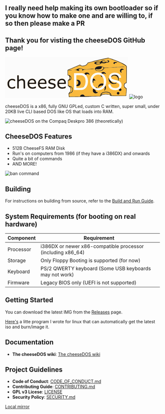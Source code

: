 ## I really need help making its own bootloader so if you know how to make one and are willing to, if so then please make a PR

## Thank you for visting the cheeseDOS GitHub page!

<svg id="svg" version="1.1" xmlns="http://www.w3.org/2000/svg" xmlns:xlink="http://www.w3.org/1999/xlink" width="400" height="133.33333333333334" viewBox="0, 0, 400,133.33333333333334"><g id="svgg"><path id="path0" d="M334.500 1.954 C 334.271 1.996,333.108 2.278,331.917 2.580 C 330.725 2.882,329.269 3.181,328.681 3.243 C 328.093 3.305,326.743 3.579,325.681 3.851 C 324.619 4.124,322.887 4.492,321.833 4.669 C 320.779 4.847,319.360 5.147,318.681 5.338 C 318.001 5.528,316.538 5.837,315.431 6.025 C 314.323 6.213,312.854 6.542,312.167 6.756 C 311.479 6.971,310.076 7.303,309.048 7.495 C 308.020 7.687,306.858 7.957,306.465 8.096 C 306.072 8.235,304.848 8.528,303.746 8.747 C 302.644 8.967,301.086 9.336,300.285 9.568 C 299.484 9.801,298.168 10.105,297.360 10.245 C 296.552 10.385,295.265 10.688,294.500 10.917 C 293.735 11.146,292.428 11.448,291.596 11.588 C 290.100 11.840,287.969 12.428,284.083 13.662 C 282.983 14.011,281.716 14.348,281.267 14.412 C 280.818 14.476,279.734 14.748,278.859 15.018 C 277.983 15.287,276.738 15.589,276.092 15.687 C 275.000 15.854,271.360 16.856,269.691 17.450 C 268.599 17.838,267.925 18.527,267.432 19.759 C 266.041 23.233,261.451 26.555,257.292 27.097 C 256.315 27.224,255.193 27.402,254.800 27.493 C 253.243 27.852,250.519 27.708,248.972 27.185 C 247.088 26.549,246.938 26.461,245.622 25.225 C 244.256 23.943,243.919 23.898,242.035 24.743 C 239.679 25.799,235.596 27.539,234.537 27.937 C 233.962 28.154,233.191 28.484,232.823 28.672 C 232.456 28.859,231.614 29.228,230.953 29.490 C 230.291 29.753,228.850 30.357,227.750 30.832 C 225.280 31.900,223.090 32.827,221.667 33.408 C 221.071 33.652,220.021 34.105,219.333 34.416 C 218.646 34.727,217.708 35.128,217.250 35.308 C 215.751 35.897,214.099 36.611,213.250 37.036 C 212.792 37.266,212.004 37.588,211.500 37.751 C 210.996 37.915,210.096 38.292,209.500 38.590 C 208.904 38.888,208.229 39.184,208.000 39.249 C 207.515 39.385,204.850 40.540,204.000 40.982 C 202.800 41.606,202.817 41.466,202.873 50.333 C 202.934 59.960,202.757 59.314,205.558 60.114 C 207.735 60.736,208.572 62.030,209.342 65.970 C 209.912 68.883,207.740 73.019,205.262 73.739 C 203.675 74.201,203.440 75.716,204.005 81.833 C 204.094 82.796,204.166 84.903,204.167 86.515 C 204.167 93.663,204.407 94.996,205.696 95.002 C 207.460 95.009,211.537 99.021,212.276 101.476 C 212.546 102.373,212.584 107.176,212.331 108.519 C 211.928 110.662,210.478 113.066,208.287 115.223 L 206.282 117.196 206.386 119.973 C 206.442 121.500,206.603 123.500,206.743 124.417 C 206.883 125.333,207.003 126.571,207.008 127.167 C 207.038 130.204,206.607 130.091,217.224 129.859 C 222.005 129.755,231.617 129.594,238.583 129.502 C 245.550 129.409,254.775 129.259,259.083 129.168 C 263.392 129.077,269.092 128.961,271.750 128.910 C 274.408 128.859,278.571 128.712,281.000 128.583 C 283.429 128.455,290.929 128.263,297.667 128.157 C 310.967 127.949,310.937 127.951,311.622 127.048 C 312.579 125.787,313.690 124.707,314.457 124.291 C 315.957 123.478,318.603 122.513,319.842 122.327 C 320.525 122.225,321.454 122.034,321.907 121.903 C 324.542 121.143,331.592 121.234,336.368 122.091 C 339.572 122.666,340.774 123.258,343.083 125.399 C 343.874 126.132,344.258 126.363,344.917 126.499 C 346.356 126.796,393.823 126.646,394.280 126.342 C 394.879 125.945,395.000 125.419,395.004 123.200 C 395.007 122.036,395.084 120.333,395.177 119.417 C 395.269 118.500,395.452 116.587,395.584 115.167 C 395.716 113.746,395.903 112.133,395.999 111.583 C 396.096 111.033,396.175 108.678,396.176 106.350 C 396.178 101.024,396.170 100.999,394.000 99.843 C 390.483 97.969,388.676 95.187,388.877 91.955 C 389.094 88.459,391.068 85.383,393.291 85.079 C 394.966 84.849,395.711 84.593,396.054 84.130 C 396.612 83.379,396.730 78.041,396.740 53.000 L 396.750 30.083 396.253 29.186 C 394.706 26.393,387.641 21.831,378.667 17.830 C 377.613 17.360,376.113 16.689,375.333 16.339 C 374.554 15.990,373.579 15.576,373.167 15.420 C 372.754 15.264,372.342 15.076,372.250 15.001 C 372.074 14.859,370.648 14.265,365.250 12.088 C 362.646 11.037,360.456 10.150,359.250 9.656 C 358.608 9.393,357.371 8.919,356.500 8.602 C 355.629 8.285,354.204 7.749,353.333 7.413 C 349.553 5.951,347.139 5.096,345.583 4.669 C 340.633 3.308,339.439 2.935,337.917 2.275 C 336.941 1.852,335.703 1.736,334.500 1.954 M338.404 3.170 C 339.288 3.610,340.313 3.953,341.391 4.170 C 342.293 4.351,343.101 4.543,343.186 4.595 C 343.271 4.648,344.183 4.904,345.212 5.164 C 346.898 5.590,350.206 6.730,352.417 7.646 C 354.048 8.323,355.441 8.866,357.167 9.498 C 358.129 9.851,359.704 10.455,360.667 10.840 C 361.629 11.226,362.995 11.754,363.703 12.014 C 364.410 12.275,365.309 12.651,365.699 12.850 C 366.090 13.050,366.899 13.383,367.497 13.592 C 368.094 13.801,369.446 14.362,370.500 14.839 C 371.554 15.316,372.904 15.911,373.500 16.162 C 374.096 16.413,374.958 16.807,375.417 17.037 C 375.875 17.266,376.550 17.551,376.917 17.668 C 377.283 17.786,378.080 18.133,378.686 18.441 C 379.293 18.748,379.839 19.000,379.900 19.000 C 380.198 19.000,386.510 22.274,388.412 23.415 C 392.540 25.892,395.577 28.499,395.991 29.923 C 396.211 30.678,396.116 75.060,395.883 80.557 C 395.728 84.226,395.732 84.218,393.960 84.418 C 391.467 84.701,389.793 86.282,388.842 89.250 C 387.285 94.109,388.902 97.716,393.824 100.362 C 395.605 101.320,395.575 101.232,395.634 105.662 C 395.676 108.871,395.630 109.796,395.342 111.570 C 395.154 112.727,395.000 114.179,394.999 114.795 C 394.999 115.412,394.888 116.592,394.752 117.417 C 394.598 118.354,394.505 120.083,394.503 122.023 C 394.500 124.736,394.463 125.174,394.208 125.477 L 393.917 125.823 369.397 125.929 C 350.037 126.013,344.793 125.991,344.480 125.828 C 344.262 125.714,343.666 125.227,343.156 124.745 C 341.542 123.220,339.294 121.960,337.833 121.761 C 337.421 121.705,336.333 121.513,335.417 121.334 C 331.304 120.533,325.437 120.531,321.917 121.330 C 321.183 121.496,320.171 121.684,319.667 121.748 C 317.193 122.060,312.999 124.272,311.915 125.836 C 310.877 127.334,310.903 127.325,307.285 127.303 C 305.524 127.292,302.283 127.369,300.083 127.474 C 297.883 127.579,293.758 127.667,290.917 127.669 C 288.075 127.672,284.662 127.745,283.333 127.832 C 275.764 128.329,263.000 128.683,249.500 128.771 C 238.791 128.842,216.939 129.158,212.583 129.306 C 207.394 129.482,207.719 129.677,207.508 126.276 C 207.430 125.037,207.314 123.938,207.250 123.833 C 207.185 123.728,207.066 122.292,206.985 120.641 C 206.816 117.186,206.840 117.090,208.091 116.167 C 212.083 113.221,214.059 107.506,213.017 101.923 C 212.574 99.551,208.317 94.881,206.304 94.559 C 204.859 94.328,204.931 94.651,204.807 87.807 C 204.747 84.475,204.619 81.000,204.522 80.083 C 204.061 75.734,204.274 74.514,205.547 74.193 C 208.597 73.425,210.701 68.457,209.595 64.638 C 208.525 60.948,208.010 60.268,205.767 59.584 C 204.989 59.347,204.180 59.012,203.968 58.841 L 203.583 58.530 203.537 50.344 L 203.491 42.159 203.894 41.785 C 204.271 41.436,204.691 41.239,207.500 40.096 C 208.096 39.854,209.146 39.398,209.833 39.083 C 210.521 38.769,211.533 38.330,212.083 38.107 C 212.633 37.885,213.908 37.351,214.917 36.921 C 215.925 36.491,217.313 35.916,218.000 35.643 C 218.688 35.370,219.400 35.050,219.583 34.932 C 219.767 34.814,220.367 34.552,220.917 34.349 C 221.467 34.146,222.404 33.762,223.000 33.496 C 225.349 32.446,229.638 30.612,230.629 30.234 C 231.205 30.015,231.981 29.680,232.354 29.490 C 232.727 29.299,233.681 28.892,234.474 28.584 C 235.268 28.277,236.779 27.639,237.833 27.166 C 238.887 26.694,240.040 26.201,240.395 26.071 C 240.749 25.941,241.632 25.567,242.356 25.240 C 243.945 24.522,244.086 24.550,245.417 25.832 C 246.576 26.949,246.740 27.043,248.625 27.681 C 250.535 28.326,252.423 28.458,254.500 28.089 C 255.371 27.935,256.857 27.705,257.803 27.578 C 261.609 27.067,266.559 23.496,267.829 20.345 C 268.156 19.532,268.559 18.840,268.843 18.601 C 269.587 17.975,274.258 16.507,276.287 16.262 C 276.766 16.204,277.891 15.939,278.787 15.674 C 279.684 15.409,280.904 15.109,281.500 15.008 C 282.096 14.906,283.221 14.602,284.000 14.331 C 287.109 13.251,289.820 12.458,291.157 12.238 C 291.931 12.110,293.506 11.751,294.657 11.440 C 295.808 11.130,297.284 10.793,297.936 10.692 C 298.588 10.591,299.734 10.315,300.483 10.079 C 301.232 9.842,302.498 9.542,303.297 9.413 C 304.096 9.283,305.368 8.991,306.124 8.764 C 306.880 8.537,308.155 8.238,308.958 8.098 C 309.760 7.959,311.204 7.622,312.167 7.349 C 313.129 7.076,314.782 6.701,315.841 6.515 C 316.899 6.328,318.099 6.058,318.507 5.914 C 318.916 5.770,320.188 5.502,321.333 5.319 C 322.479 5.135,324.102 4.801,324.940 4.576 C 325.778 4.350,327.433 4.020,328.617 3.841 C 329.802 3.662,330.991 3.429,331.261 3.324 C 333.772 2.342,336.617 2.280,338.404 3.170 M333.710 4.081 C 332.955 4.309,331.455 4.651,330.377 4.840 C 329.299 5.028,327.779 5.365,327.000 5.588 C 326.221 5.810,324.871 6.111,324.000 6.255 C 323.129 6.399,321.775 6.702,320.990 6.928 C 320.205 7.154,318.568 7.486,317.351 7.664 C 316.134 7.843,314.451 8.175,313.611 8.402 C 312.771 8.630,311.371 8.930,310.500 9.069 C 309.629 9.209,308.354 9.515,307.667 9.750 C 306.979 9.985,305.794 10.286,305.034 10.420 C 304.274 10.553,302.924 10.887,302.034 11.161 C 301.144 11.436,299.892 11.734,299.250 11.824 C 298.608 11.914,297.346 12.214,296.446 12.491 C 295.545 12.768,294.120 13.106,293.279 13.242 C 292.438 13.378,291.188 13.682,290.500 13.917 C 289.813 14.151,288.537 14.453,287.667 14.588 C 286.796 14.722,285.512 15.015,284.813 15.240 C 284.115 15.465,282.864 15.767,282.033 15.911 C 281.203 16.055,280.044 16.353,279.458 16.574 C 278.873 16.794,277.911 17.059,277.322 17.162 C 276.732 17.265,275.462 17.604,274.500 17.916 C 273.537 18.228,272.321 18.559,271.796 18.652 C 270.068 18.957,269.350 19.696,267.574 22.993 C 266.654 24.701,265.538 25.628,262.667 27.071 C 258.930 28.949,258.847 28.975,255.691 29.254 C 250.299 29.729,248.289 29.333,244.917 27.128 C 243.830 26.417,243.018 26.416,241.333 27.121 C 240.646 27.409,239.258 27.992,238.250 28.418 C 237.242 28.843,235.817 29.441,235.083 29.746 C 234.350 30.051,232.925 30.651,231.917 31.080 C 227.633 32.900,226.838 33.232,225.333 33.826 C 224.463 34.171,223.412 34.610,223.000 34.804 C 222.588 34.997,221.800 35.338,221.250 35.561 C 220.700 35.784,219.762 36.164,219.167 36.406 C 218.571 36.648,217.596 37.065,217.000 37.333 C 216.404 37.601,215.429 38.018,214.833 38.259 C 214.237 38.501,213.112 38.956,212.333 39.273 C 205.742 41.946,205.850 42.439,213.008 42.359 C 219.596 42.285,219.991 42.713,213.750 43.163 C 209.133 43.495,207.167 43.369,207.167 42.740 C 207.167 42.052,205.635 42.074,204.979 42.772 L 204.583 43.193 204.536 50.064 L 204.490 56.935 204.876 57.509 C 205.324 58.177,206.056 58.477,207.265 58.491 C 211.285 58.535,215.495 62.980,215.498 67.186 C 215.503 72.558,213.334 74.994,208.118 75.472 C 206.752 75.598,206.416 75.687,206.055 76.019 L 205.625 76.417 205.737 82.333 C 205.945 93.314,205.900 93.153,208.821 93.326 C 210.559 93.428,211.833 93.783,214.748 94.978 C 220.177 97.202,222.206 108.515,218.150 113.948 C 216.832 115.714,215.485 116.410,211.625 117.323 C 207.753 118.238,207.939 117.801,208.487 124.683 C 208.810 128.741,207.607 128.424,221.744 128.179 C 228.072 128.070,235.562 127.966,238.389 127.948 L 243.528 127.917 243.996 127.392 C 244.275 127.080,244.540 126.518,244.649 126.009 C 245.112 123.851,246.766 122.522,249.862 121.821 C 253.963 120.893,256.916 122.109,258.500 125.379 C 259.393 127.223,257.709 127.081,275.656 126.833 C 284.233 126.715,295.150 126.569,299.917 126.509 C 309.275 126.392,309.105 126.410,309.960 125.436 C 310.495 124.827,310.547 124.651,310.820 122.527 C 311.107 120.287,312.437 118.042,314.348 116.572 C 315.266 115.866,318.830 114.000,319.261 114.000 C 319.378 114.000,320.322 113.734,321.360 113.408 C 325.242 112.191,331.544 112.235,336.000 113.510 C 342.078 115.249,345.034 118.187,345.906 123.356 C 346.202 125.110,344.505 124.997,370.471 124.999 L 392.359 125.000 392.834 124.525 C 393.411 123.948,393.432 123.818,393.657 119.399 C 393.755 117.464,393.942 115.027,394.072 113.982 C 394.720 108.769,394.461 102.988,393.533 101.949 C 393.386 101.783,392.661 101.336,391.924 100.954 C 389.063 99.473,388.034 97.766,386.966 92.726 C 386.765 91.780,387.538 87.962,388.202 86.617 C 388.957 85.089,390.560 83.861,392.403 83.400 C 393.128 83.219,393.746 82.942,394.070 82.653 L 394.583 82.194 394.704 72.887 C 394.771 67.768,394.771 56.041,394.704 46.827 L 394.583 30.075 394.217 29.609 C 393.527 28.733,390.686 26.779,386.250 24.129 C 379.330 19.997,375.048 17.842,371.583 16.750 C 370.208 16.317,367.958 15.433,366.583 14.786 C 361.946 12.606,360.692 12.108,352.250 9.092 C 351.058 8.666,349.521 8.131,348.833 7.904 C 348.146 7.676,346.833 7.197,345.917 6.839 C 337.989 3.743,336.176 3.333,333.710 4.081 M335.382 10.337 C 338.692 10.816,340.056 13.263,338.336 15.637 C 337.273 17.105,336.370 17.401,332.417 17.583 L 330.083 17.690 328.333 18.494 C 326.008 19.563,325.196 19.821,323.505 20.029 C 321.483 20.278,316.620 20.118,315.687 19.771 C 314.334 19.268,313.832 19.381,312.640 20.458 C 310.601 22.302,309.273 22.737,303.883 23.332 C 298.364 23.941,295.964 23.647,292.897 21.989 C 290.170 20.515,289.830 19.627,291.268 17.742 C 292.061 16.702,293.350 16.145,297.500 15.047 C 299.244 14.586,305.773 14.645,307.568 15.138 C 309.803 15.752,309.910 15.723,311.388 14.099 C 313.749 11.505,316.725 10.863,323.076 11.578 C 325.757 11.880,326.167 12.002,326.167 12.500 C 326.167 13.178,325.085 13.345,323.500 12.912 C 319.806 11.902,315.149 13.672,316.416 15.605 C 317.707 17.576,322.907 17.594,325.836 15.638 C 326.938 14.902,327.106 14.883,328.420 15.334 C 331.827 16.507,336.000 15.446,336.000 13.407 C 336.000 12.411,335.107 11.936,331.588 11.063 C 330.035 10.677,330.187 10.624,334.083 10.192 C 334.175 10.182,334.760 10.247,335.382 10.337 M363.012 16.361 C 365.754 17.578,365.401 18.394,362.083 18.508 C 358.150 18.642,357.047 19.244,357.122 21.214 C 357.197 23.184,355.024 22.826,352.958 20.528 C 351.721 19.151,353.104 16.971,355.721 16.175 C 356.613 15.904,362.310 16.049,363.012 16.361 M299.569 16.804 C 296.135 17.991,295.417 20.040,298.039 21.168 C 299.511 21.801,306.025 21.905,307.956 21.327 C 309.632 20.825,310.337 19.137,309.301 18.101 C 307.967 16.767,301.984 15.969,299.569 16.804 M313.083 29.768 C 316.598 30.358,319.512 31.608,321.439 33.353 C 322.603 34.408,323.206 34.560,325.350 34.340 C 326.277 34.244,328.396 34.165,330.059 34.164 C 333.835 34.160,343.568 33.734,345.104 33.506 C 348.196 33.045,351.840 32.808,358.000 32.666 C 366.520 32.471,368.287 32.383,371.583 31.990 C 376.581 31.393,388.833 31.046,388.833 31.500 C 388.833 31.592,388.740 31.668,388.625 31.669 C 388.510 31.670,386.992 31.824,385.250 32.012 C 382.936 32.261,380.535 32.373,376.333 32.429 C 373.171 32.470,369.721 32.580,368.667 32.671 C 367.613 32.763,364.613 33.031,362.000 33.267 C 358.511 33.582,355.436 33.734,350.417 33.839 C 343.963 33.973,340.987 34.127,337.679 34.497 C 333.758 34.935,332.230 35.037,328.055 35.139 L 323.526 35.250 323.083 35.666 C 322.840 35.895,322.334 36.673,321.958 37.394 C 318.687 43.681,309.172 46.859,300.679 44.499 C 295.198 42.976,293.795 42.069,292.769 39.382 C 291.964 37.277,292.185 36.501,294.179 34.424 C 296.830 31.662,300.034 30.274,304.944 29.760 C 309.309 29.303,310.319 29.304,313.083 29.768 M315.330 31.921 C 315.214 32.060,315.017 32.815,314.891 33.597 C 314.263 37.524,311.664 39.207,305.542 39.650 C 302.693 39.857,298.388 39.544,296.291 38.978 C 293.088 38.114,294.355 40.679,298.087 42.616 C 302.342 44.823,310.082 44.773,314.088 42.512 C 321.063 38.575,322.640 34.593,318.085 32.422 C 316.426 31.631,315.683 31.496,315.330 31.921 M249.604 37.645 C 250.899 38.016,252.491 38.598,253.141 38.938 L 254.324 39.556 259.287 39.561 C 263.845 39.566,264.604 39.523,268.583 39.041 C 278.188 37.877,290.792 37.430,289.938 38.284 C 289.495 38.727,282.480 39.190,271.417 39.505 C 266.893 39.634,264.440 39.778,262.833 40.007 C 261.596 40.184,259.588 40.396,258.372 40.477 C 255.879 40.645,255.363 40.860,254.304 42.178 C 253.606 43.047,252.614 43.635,251.612 43.772 C 250.681 43.900,250.688 43.943,251.417 42.617 C 251.775 41.964,252.000 41.327,252.000 40.962 C 252.000 38.410,244.853 36.931,241.660 38.823 C 238.575 40.650,238.520 41.928,241.443 43.776 C 244.705 45.838,236.921 44.861,232.762 42.687 L 231.607 42.083 227.928 42.000 L 224.250 41.917 227.417 41.533 C 231.235 41.069,231.465 41.003,232.548 40.041 C 234.283 38.500,236.394 37.589,239.167 37.184 C 239.854 37.083,240.604 36.968,240.833 36.929 C 242.686 36.606,247.293 36.983,249.604 37.645 M383.534 37.979 C 384.623 38.406,386.023 39.585,386.335 40.338 C 386.659 41.119,386.428 41.229,384.945 41.004 C 380.190 40.284,376.915 44.493,378.958 48.698 C 379.784 50.396,379.643 50.793,378.337 50.449 C 375.001 49.571,372.876 44.429,374.579 41.356 C 376.379 38.105,380.191 36.668,383.534 37.979 M322.471 48.594 C 325.419 49.580,328.446 52.647,328.297 54.499 C 328.230 55.322,327.946 55.299,326.434 54.344 C 324.257 52.970,322.057 52.789,319.939 53.810 C 318.403 54.551,318.084 54.505,315.667 53.205 C 313.108 51.828,312.951 51.511,314.256 50.363 C 316.490 48.397,319.767 47.691,322.471 48.594 M268.759 50.423 C 271.849 50.962,274.377 53.374,274.632 56.028 C 274.770 57.467,274.268 57.675,273.112 56.657 C 270.225 54.116,267.249 54.205,264.581 56.913 C 263.278 58.235,262.988 58.276,261.879 57.291 C 261.440 56.901,260.594 56.214,259.999 55.765 C 257.932 54.205,257.965 53.604,260.211 51.905 C 262.446 50.214,265.011 49.769,268.759 50.423 M309.250 51.069 C 312.151 51.749,318.577 55.071,320.683 56.979 C 329.386 64.868,331.950 82.017,326.054 92.911 C 321.722 100.915,318.736 103.604,311.508 106.007 C 303.538 108.658,296.148 107.510,288.134 102.376 C 279.469 96.825,275.394 84.575,277.920 71.671 C 280.043 60.831,286.831 53.483,296.947 51.075 C 299.978 50.354,306.188 50.351,309.250 51.069 M362.778 51.154 C 370.384 52.565,375.416 56.767,377.160 63.163 C 378.079 66.534,377.711 67.047,374.167 67.333 C 371.099 67.581,371.197 67.648,370.260 64.667 C 368.808 60.047,365.785 57.646,360.599 56.993 C 350.925 55.776,343.884 59.981,345.170 66.208 C 346.021 70.331,348.168 71.600,358.649 74.177 C 364.780 75.685,365.805 75.978,366.945 76.554 C 367.388 76.777,368.350 77.123,369.083 77.323 C 379.623 80.196,382.897 94.089,374.750 101.366 C 369.796 105.790,365.898 107.236,358.917 107.239 C 345.930 107.246,337.938 101.543,336.314 91.112 C 335.988 89.015,336.306 88.752,339.500 88.475 C 342.670 88.200,342.731 88.237,343.423 90.823 C 344.758 95.814,347.987 98.787,353.500 100.103 C 360.922 101.874,368.349 99.995,371.176 95.630 C 373.129 92.615,372.608 88.484,369.976 86.101 C 368.422 84.695,364.039 82.644,361.917 82.329 C 359.897 82.030,352.739 80.246,350.270 79.426 C 344.004 77.345,339.974 73.547,338.851 68.667 C 336.792 59.717,342.527 52.568,353.009 51.018 C 353.691 50.917,354.438 50.802,354.667 50.762 C 355.761 50.571,361.003 50.824,362.778 51.154 M250.819 52.395 C 255.586 53.217,257.691 54.289,261.990 58.088 C 273.126 67.925,271.763 94.439,259.708 102.488 C 254.011 106.291,252.650 106.540,237.062 106.623 L 225.540 106.685 225.062 106.274 L 224.583 105.862 224.583 79.333 L 224.583 52.804 225.065 52.391 L 225.546 51.977 237.398 52.050 C 247.341 52.112,249.503 52.167,250.819 52.395 M301.000 56.837 C 290.625 58.277,284.745 65.770,284.392 78.000 L 284.298 81.250 284.907 84.244 C 286.156 90.383,287.344 92.759,290.922 96.272 C 295.789 101.050,300.162 102.181,307.545 100.573 C 313.796 99.212,319.972 93.121,320.995 87.306 C 323.559 72.738,319.096 60.722,310.083 57.931 C 306.493 56.820,303.618 56.473,301.000 56.837 M362.500 57.841 C 366.181 58.794,368.147 60.921,369.586 65.511 C 370.244 67.607,370.080 74.841,369.353 75.833 C 368.555 76.922,367.646 76.179,367.986 74.716 C 368.633 71.927,368.016 68.834,366.166 65.601 C 364.421 62.551,360.920 60.311,357.409 59.996 C 353.259 59.625,352.071 59.996,347.951 62.949 C 345.660 64.591,345.027 64.106,346.401 61.761 C 348.562 58.074,356.207 56.213,362.500 57.841 M40.044 58.686 C 38.843 59.033,38.920 57.654,38.889 79.417 C 38.858 101.552,38.848 101.207,39.524 101.883 L 40.002 102.361 41.997 102.306 C 43.811 102.255,44.026 102.216,44.371 101.870 L 44.750 101.491 44.833 90.508 C 44.930 77.761,44.687 79.163,47.044 77.741 C 51.666 74.953,56.549 74.964,58.326 77.766 C 59.344 79.371,59.388 79.876,59.491 91.083 C 59.591 102.131,59.558 101.777,60.525 102.177 C 61.384 102.533,64.593 102.315,65.037 101.870 L 65.417 101.491 65.417 90.537 C 65.417 78.026,65.413 77.988,64.066 75.199 C 61.271 69.413,53.769 68.204,46.826 72.421 C 44.838 73.629,44.871 73.739,44.850 65.897 C 44.831 58.926,44.852 59.039,43.534 58.673 C 42.784 58.465,40.784 58.472,40.044 58.686 M232.547 58.746 C 232.226 58.886,231.979 59.133,231.929 59.365 C 231.854 59.713,231.624 72.335,231.648 74.750 C 231.665 76.438,231.637 90.132,231.612 92.167 C 231.576 95.087,231.810 99.133,232.034 99.492 C 232.430 100.126,232.851 100.167,239.050 100.164 C 253.049 100.158,255.788 99.135,259.252 92.623 C 262.605 86.321,262.983 73.634,260.009 67.226 C 258.036 62.973,254.408 59.883,250.456 59.089 C 247.402 58.476,233.769 58.215,232.547 58.746 M43.655 59.244 C 44.392 59.625,44.400 59.701,44.494 66.715 C 44.600 74.556,44.522 74.321,46.593 73.067 C 54.767 68.121,62.419 70.060,64.541 77.617 C 64.961 79.111,65.230 100.592,64.838 101.324 C 64.395 102.152,61.087 102.246,60.403 101.449 L 60.033 101.019 59.954 91.051 C 59.869 80.406,59.808 79.584,58.979 77.959 C 57.148 74.370,51.408 74.280,46.167 77.758 C 44.442 78.903,44.595 77.772,44.500 90.083 C 44.436 98.396,44.368 101.003,44.205 101.286 C 43.740 102.100,40.528 102.269,39.779 101.520 L 39.417 101.157 39.376 80.704 C 39.333 58.781,39.301 59.654,40.170 59.214 C 40.751 58.920,43.067 58.940,43.655 59.244 M313.413 60.079 C 315.050 61.254,316.916 64.110,316.594 64.949 C 316.213 65.941,312.678 63.338,311.655 61.310 C 310.554 59.129,311.332 58.585,313.413 60.079 M210.894 62.749 C 210.841 62.886,210.890 63.617,211.003 64.374 C 211.400 67.053,211.184 69.346,210.370 71.099 C 209.356 73.283,209.495 73.665,211.046 72.955 C 213.495 71.834,214.629 69.278,214.007 66.282 C 213.617 64.404,211.278 61.749,210.894 62.749 M338.409 69.292 C 339.426 72.252,340.415 73.737,342.883 76.015 C 343.705 76.774,344.574 77.807,345.248 78.830 C 347.079 81.608,348.418 82.644,351.803 83.903 C 354.722 84.989,355.697 84.980,359.250 83.833 C 362.090 82.917,362.609 82.848,363.184 83.314 C 364.905 84.708,357.974 87.322,353.101 87.116 C 346.779 86.850,341.963 84.119,339.153 79.207 C 337.654 76.587,336.632 71.846,336.990 69.167 C 337.289 66.916,337.602 66.944,338.409 69.292 M86.750 69.932 C 82.623 70.485,80.588 71.278,78.120 73.291 C 71.919 78.350,70.666 90.153,75.593 97.099 C 79.552 102.681,88.201 104.540,97.083 101.717 C 100.496 100.633,100.751 100.334,100.748 97.417 C 100.745 94.338,100.451 94.184,97.369 95.644 C 88.936 99.638,81.304 97.718,79.235 91.081 C 78.681 89.305,78.719 88.024,79.333 87.715 C 79.654 87.553,82.049 87.504,89.767 87.502 C 102.118 87.499,101.333 87.694,101.333 84.629 C 101.333 76.685,97.813 71.547,91.500 70.275 C 90.172 70.007,87.583 69.821,86.750 69.932 M120.667 69.942 C 111.121 70.852,105.775 77.905,106.531 88.593 C 107.354 100.225,117.844 105.871,130.917 101.717 C 134.331 100.632,134.586 100.333,134.578 97.417 C 134.569 94.341,134.281 94.188,131.211 95.632 C 121.780 100.066,112.667 96.713,112.667 88.808 C 112.667 87.421,112.006 87.500,123.542 87.500 C 136.356 87.500,135.302 87.865,135.105 83.496 C 134.738 75.372,130.856 70.826,123.583 70.005 C 122.105 69.839,121.820 69.832,120.667 69.942 M183.833 69.937 C 177.780 70.572,173.595 73.362,171.311 78.284 C 169.010 83.243,169.094 90.645,171.504 95.318 C 175.091 102.274,184.218 104.860,194.083 101.716 C 197.536 100.615,197.667 100.458,197.667 97.425 C 197.667 94.320,197.390 94.139,194.714 95.490 C 186.364 99.705,178.357 97.804,176.240 91.104 C 175.024 87.254,174.312 87.500,186.690 87.500 C 199.512 87.500,198.459 87.861,198.285 83.530 C 197.922 74.515,192.129 69.066,183.833 69.937 M289.970 70.539 C 292.137 71.615,293.685 73.706,293.729 75.618 C 293.763 77.089,293.223 77.260,291.712 76.260 C 288.917 74.411,285.819 78.123,287.767 80.989 C 288.786 82.488,286.896 83.464,285.461 82.180 L 284.917 81.693 284.926 78.555 C 284.952 70.466,286.111 68.623,289.970 70.539 M20.500 70.175 C 10.542 71.405,5.026 81.109,7.931 92.290 C 10.295 101.389,19.760 105.435,29.833 101.653 C 32.744 100.560,32.999 100.223,33.000 97.469 C 33.000 94.782,32.540 94.091,31.218 94.792 C 26.524 97.285,25.374 97.667,22.561 97.667 C 17.129 97.667,14.087 94.540,13.489 88.343 C 12.402 77.089,20.227 72.017,29.988 77.650 C 32.545 79.126,33.000 78.821,33.000 75.633 C 32.999 73.305,32.791 72.789,31.583 72.126 C 28.846 70.624,23.904 69.754,20.500 70.175 M150.250 70.241 C 142.875 71.394,138.723 76.981,140.874 82.858 C 142.161 86.375,144.442 87.699,152.000 89.316 C 157.779 90.552,158.833 91.258,158.833 93.891 C 158.833 98.637,149.735 99.324,142.750 95.105 C 140.762 93.904,140.271 94.313,140.202 97.225 C 140.121 100.574,140.635 101.058,145.667 102.370 C 154.576 104.693,163.142 101.499,164.745 95.257 C 166.296 89.218,163.039 85.659,154.301 83.844 C 147.992 82.533,146.710 81.793,146.534 79.363 C 146.211 74.896,153.710 73.790,160.715 77.272 C 163.357 78.585,163.833 78.274,163.833 75.242 C 163.833 72.884,163.635 72.457,162.240 71.804 C 159.191 70.377,153.841 69.680,150.250 70.241 M91.918 70.834 C 96.358 71.969,99.247 74.968,100.342 79.580 C 100.719 81.166,100.995 84.729,100.819 85.725 C 100.594 86.996,101.372 86.907,89.674 87.000 L 79.193 87.083 78.763 87.487 C 78.008 88.197,78.306 90.482,79.462 92.833 C 82.205 98.417,90.065 99.817,97.555 96.055 C 99.871 94.893,100.326 95.153,100.331 97.641 C 100.335 99.980,99.952 100.379,96.750 101.382 C 81.640 106.112,70.758 97.311,73.433 82.521 C 75.020 73.746,83.166 68.595,91.918 70.834 M125.751 70.830 C 131.408 72.260,134.375 76.507,134.619 83.528 L 134.710 86.139 134.279 86.569 L 133.848 87.000 123.699 87.000 C 110.983 87.000,111.560 86.821,112.426 90.497 C 114.172 97.904,122.770 100.389,131.486 96.007 C 133.643 94.922,134.160 95.198,134.164 97.438 C 134.169 99.805,133.891 100.206,131.697 101.000 C 116.226 106.603,104.408 97.617,107.274 82.432 C 108.922 73.699,117.011 68.620,125.751 70.830 M188.918 70.834 C 194.407 72.237,197.326 76.230,197.829 83.022 C 198.154 87.401,199.261 87.000,186.836 87.000 C 174.858 87.000,175.333 86.927,175.333 88.757 C 175.333 96.896,184.969 100.658,194.306 96.162 C 197.010 94.860,197.334 95.028,197.333 97.733 C 197.333 100.166,196.670 100.682,192.045 101.850 C 180.280 104.821,171.266 99.498,170.147 88.917 C 168.847 76.629,177.812 67.993,188.918 70.834 M27.000 70.992 C 31.313 72.025,32.401 72.762,32.548 74.750 C 32.783 77.910,32.271 78.510,30.351 77.329 C 20.169 71.063,11.372 77.298,13.159 89.514 C 14.358 97.715,21.455 100.514,29.786 96.074 C 32.364 94.700,32.561 94.814,32.526 97.657 C 32.496 100.123,32.267 100.366,28.917 101.488 C 16.112 105.773,6.342 97.727,7.820 84.116 C 8.893 74.244,17.107 68.623,27.000 70.992 M156.667 70.746 C 160.061 71.270,162.757 72.252,163.147 73.107 C 163.250 73.332,163.333 74.294,163.333 75.246 C 163.333 77.848,163.141 77.944,160.480 76.676 C 153.535 73.368,145.971 74.626,146.009 79.083 C 146.034 81.969,147.757 83.012,154.833 84.422 C 161.846 85.819,164.538 88.202,164.525 93.000 C 164.503 100.933,154.688 104.930,143.917 101.392 C 140.877 100.394,140.667 100.145,140.667 97.561 C 140.667 94.852,141.010 94.554,142.847 95.667 C 149.860 99.915,159.307 98.923,159.330 93.936 C 159.343 91.028,158.018 90.117,151.917 88.841 C 143.275 87.033,140.604 84.767,140.871 79.474 C 141.194 73.080,147.873 69.390,156.667 70.746 M239.037 73.998 C 246.006 76.150,248.187 86.389,242.758 91.467 C 239.841 94.196,233.551 95.291,232.326 93.283 C 231.571 92.045,231.973 91.061,233.598 90.169 C 239.588 86.882,239.875 79.503,234.146 76.082 C 232.801 75.279,232.500 75.019,232.500 74.661 C 232.500 73.592,236.430 73.193,239.037 73.998 M86.083 74.605 C 82.286 75.194,78.883 78.336,78.550 81.559 C 78.378 83.229,78.048 83.167,87.031 83.167 C 96.516 83.167,96.265 83.250,95.607 80.339 C 94.673 76.204,90.801 73.873,86.083 74.605 M119.917 74.605 C 116.129 75.193,112.715 78.353,112.382 81.580 C 112.212 83.225,111.898 83.167,120.848 83.167 C 130.196 83.167,129.970 83.232,129.509 80.650 C 128.745 76.377,124.744 73.856,119.917 74.605 M183.083 74.616 C 179.390 75.106,175.883 78.339,175.550 81.559 C 175.378 83.229,175.050 83.167,184.015 83.167 C 193.096 83.167,193.062 83.175,192.776 81.087 C 192.146 76.489,188.303 73.924,183.083 74.616 M91.047 75.489 C 93.445 76.416,95.041 78.559,95.288 81.184 C 95.434 82.743,95.857 82.667,87.058 82.667 C 78.110 82.667,78.381 82.750,79.346 80.301 C 81.025 76.042,86.574 73.760,91.047 75.489 M124.880 75.489 C 127.726 76.589,130.248 80.919,128.854 82.312 C 128.375 82.792,113.570 82.879,113.095 82.405 C 112.007 81.316,114.376 77.412,116.962 76.034 C 119.051 74.920,122.751 74.666,124.880 75.489 M188.047 75.489 C 190.893 76.589,193.415 80.919,192.021 82.312 C 191.619 82.715,177.050 82.883,176.322 82.494 C 174.847 81.705,177.591 77.299,180.460 75.850 C 182.315 74.914,186.093 74.734,188.047 75.489 M318.307 85.682 C 320.802 86.232,320.964 87.127,319.230 90.781 C 318.338 92.660,317.954 92.861,316.145 92.398 C 314.899 92.079,313.796 92.213,311.000 93.023 C 308.008 93.889,306.584 94.978,304.978 97.625 C 303.625 99.856,303.073 99.800,303.097 97.432 C 303.176 89.699,310.578 83.980,318.307 85.682 M327.563 93.897 C 328.185 95.208,328.358 96.430,328.303 99.132 L 328.250 101.750 327.540 103.417 C 326.439 106.002,324.512 108.262,323.125 108.593 C 322.500 108.743,322.523 108.462,323.271 106.777 C 324.373 104.296,324.646 101.938,324.083 99.777 C 323.673 98.200,323.729 97.961,325.028 95.767 C 326.706 92.935,327.002 92.716,327.563 93.897 M212.208 95.936 C 211.832 96.102,211.989 96.775,212.736 98.190 C 214.455 101.446,214.725 107.639,213.268 110.432 C 211.155 114.483,210.943 115.667,212.331 115.667 C 215.378 115.667,218.639 111.370,219.098 106.750 C 219.564 102.057,214.908 94.748,212.208 95.936 M255.417 96.660 C 255.417 96.957,254.401 97.667,253.975 97.667 C 253.545 97.667,253.590 97.298,254.085 96.763 C 254.542 96.271,255.417 96.203,255.417 96.660 M298.073 98.277 C 299.892 98.734,301.263 99.733,300.814 100.274 C 300.155 101.068,294.917 99.494,294.917 98.502 C 294.917 97.798,295.889 97.728,298.073 98.277 M377.292 102.233 C 378.952 103.732,379.444 105.776,378.557 107.486 C 377.550 109.427,377.054 109.738,374.860 109.801 C 372.480 109.868,371.834 109.568,371.042 108.027 C 370.020 106.037,370.242 105.382,372.464 103.828 C 373.263 103.269,374.241 102.554,374.638 102.239 C 375.631 101.451,376.425 101.449,377.292 102.233 M288.841 103.434 C 289.524 103.857,290.875 104.600,291.842 105.086 C 293.943 106.142,293.977 106.179,294.260 107.664 C 294.970 111.389,297.482 113.997,300.363 113.999 C 302.035 114.000,302.358 114.414,301.474 115.421 C 300.053 117.040,294.990 118.185,292.658 117.416 C 287.614 115.751,285.666 113.010,285.671 107.583 C 285.675 103.018,286.474 101.972,288.841 103.434 M369.935 113.530 C 373.389 115.325,373.209 119.408,369.596 121.236 C 368.024 122.032,365.336 121.166,364.396 119.563 C 362.266 115.929,366.235 111.607,369.935 113.530 M325.167 114.288 C 320.137 114.875,316.002 116.871,314.182 119.592 C 312.574 121.996,313.111 122.647,315.828 121.585 C 316.672 121.256,317.562 120.952,317.806 120.911 C 318.050 120.869,319.450 120.594,320.917 120.298 C 326.487 119.177,336.355 119.744,340.705 121.435 C 345.270 123.209,344.414 120.341,339.362 116.936 L 337.218 115.491 335.400 115.176 C 334.401 115.003,332.695 114.705,331.608 114.514 C 329.748 114.187,326.892 114.087,325.167 114.288 " stroke="none" fill="#f9b93d" fill-rule="evenodd"></path><path id="path1" d="M333.167 2.832 C 332.387 2.997,331.530 3.219,331.261 3.324 C 330.991 3.429,329.802 3.662,328.617 3.841 C 327.433 4.020,325.778 4.350,324.940 4.576 C 324.102 4.801,322.479 5.135,321.333 5.319 C 320.188 5.502,318.916 5.770,318.507 5.914 C 318.099 6.058,316.899 6.328,315.841 6.515 C 314.782 6.701,313.129 7.076,312.167 7.349 C 311.204 7.622,309.760 7.959,308.958 8.098 C 308.155 8.238,306.880 8.537,306.124 8.764 C 305.368 8.991,304.096 9.283,303.297 9.413 C 302.498 9.542,301.232 9.842,300.483 10.079 C 299.734 10.315,298.588 10.591,297.936 10.692 C 297.284 10.793,295.808 11.130,294.657 11.440 C 293.506 11.751,291.931 12.110,291.157 12.238 C 289.820 12.458,287.109 13.251,284.000 14.331 C 283.221 14.602,282.096 14.906,281.500 15.008 C 280.904 15.109,279.684 15.409,278.787 15.674 C 277.891 15.939,276.766 16.204,276.287 16.262 C 274.258 16.507,269.587 17.975,268.843 18.601 C 268.559 18.840,268.156 19.532,267.829 20.345 C 266.559 23.496,261.609 27.067,257.803 27.578 C 256.857 27.705,255.371 27.935,254.500 28.089 C 252.423 28.458,250.535 28.326,248.625 27.681 C 246.740 27.043,246.576 26.949,245.417 25.832 C 244.086 24.550,243.945 24.522,242.356 25.240 C 241.632 25.567,240.749 25.941,240.395 26.071 C 240.040 26.201,238.887 26.694,237.833 27.166 C 236.779 27.639,235.268 28.277,234.474 28.584 C 233.681 28.892,232.727 29.299,232.354 29.490 C 231.981 29.680,231.205 30.015,230.629 30.234 C 229.638 30.612,225.349 32.446,223.000 33.496 C 222.404 33.762,221.467 34.146,220.917 34.349 C 220.367 34.552,219.767 34.814,219.583 34.932 C 219.400 35.050,218.688 35.370,218.000 35.643 C 217.313 35.916,215.925 36.491,214.917 36.921 C 213.908 37.351,212.633 37.885,212.083 38.107 C 211.533 38.330,210.521 38.769,209.833 39.083 C 209.146 39.398,208.096 39.854,207.500 40.096 C 204.691 41.239,204.271 41.436,203.894 41.785 L 203.491 42.159 203.537 50.344 L 203.583 58.530 203.968 58.841 C 204.180 59.012,204.989 59.347,205.767 59.584 C 208.010 60.268,208.525 60.948,209.595 64.638 C 210.701 68.457,208.597 73.425,205.547 74.193 C 204.274 74.514,204.061 75.734,204.522 80.083 C 204.619 81.000,204.747 84.475,204.807 87.807 C 204.931 94.651,204.859 94.328,206.304 94.559 C 208.317 94.881,212.574 99.551,213.017 101.923 C 214.059 107.506,212.083 113.221,208.091 116.167 C 206.840 117.090,206.816 117.186,206.985 120.641 C 207.066 122.292,207.185 123.728,207.250 123.833 C 207.314 123.938,207.430 125.037,207.508 126.276 C 207.719 129.677,207.394 129.482,212.583 129.306 C 216.939 129.158,238.791 128.842,249.500 128.771 C 263.000 128.683,275.764 128.329,283.333 127.832 C 284.662 127.745,288.075 127.672,290.917 127.669 C 293.758 127.667,297.883 127.579,300.083 127.474 C 302.283 127.369,305.524 127.292,307.285 127.303 C 310.903 127.325,310.877 127.334,311.915 125.836 C 312.999 124.272,317.193 122.060,319.667 121.748 C 320.171 121.684,321.183 121.496,321.917 121.330 C 325.437 120.531,331.304 120.533,335.417 121.334 C 336.333 121.513,337.421 121.705,337.833 121.761 C 339.294 121.960,341.542 123.220,343.156 124.745 C 343.666 125.227,344.262 125.714,344.480 125.828 C 344.793 125.991,350.037 126.013,369.397 125.929 L 393.917 125.823 394.208 125.477 C 394.463 125.174,394.500 124.736,394.503 122.023 C 394.505 120.083,394.598 118.354,394.752 117.417 C 394.888 116.592,394.999 115.412,394.999 114.795 C 395.000 114.179,395.154 112.727,395.342 111.570 C 395.630 109.796,395.676 108.871,395.634 105.662 C 395.575 101.232,395.605 101.320,393.824 100.362 C 388.902 97.716,387.285 94.109,388.842 89.250 C 389.793 86.282,391.467 84.701,393.960 84.418 C 395.732 84.218,395.728 84.226,395.883 80.557 C 396.116 75.060,396.211 30.678,395.991 29.923 C 395.577 28.499,392.540 25.892,388.412 23.415 C 386.510 22.274,380.198 19.000,379.900 19.000 C 379.839 19.000,379.293 18.748,378.686 18.441 C 378.080 18.133,377.283 17.786,376.917 17.668 C 376.550 17.551,375.875 17.266,375.417 17.037 C 374.958 16.807,374.096 16.413,373.500 16.162 C 372.904 15.911,371.554 15.316,370.500 14.839 C 369.446 14.362,368.094 13.801,367.497 13.592 C 366.899 13.383,366.090 13.050,365.699 12.850 C 365.309 12.651,364.410 12.275,363.703 12.014 C 362.995 11.754,361.629 11.226,360.667 10.840 C 359.704 10.455,358.129 9.851,357.167 9.498 C 355.441 8.866,354.048 8.323,352.417 7.646 C 350.206 6.730,346.898 5.590,345.212 5.164 C 344.183 4.904,343.271 4.648,343.186 4.595 C 343.101 4.543,342.293 4.351,341.391 4.170 C 340.313 3.953,339.288 3.610,338.404 3.170 C 336.824 2.384,335.643 2.307,333.167 2.832 M338.833 4.322 C 340.631 4.817,341.827 5.242,345.917 6.839 C 346.833 7.197,348.146 7.676,348.833 7.904 C 349.521 8.131,351.058 8.666,352.250 9.092 C 360.692 12.108,361.946 12.606,366.583 14.786 C 367.958 15.433,370.208 16.317,371.583 16.750 C 375.048 17.842,379.330 19.997,386.250 24.129 C 390.686 26.779,393.527 28.733,394.217 29.609 L 394.583 30.075 394.704 46.827 C 394.771 56.041,394.771 67.768,394.704 72.887 L 394.583 82.194 394.070 82.653 C 393.746 82.942,393.128 83.219,392.403 83.400 C 390.560 83.861,388.957 85.089,388.202 86.617 C 387.538 87.962,386.765 91.780,386.966 92.726 C 388.034 97.766,389.063 99.473,391.924 100.954 C 392.661 101.336,393.386 101.783,393.533 101.949 C 394.461 102.988,394.720 108.769,394.072 113.982 C 393.942 115.027,393.755 117.464,393.657 119.399 C 393.432 123.818,393.411 123.948,392.834 124.525 L 392.359 125.000 370.471 124.999 C 344.505 124.997,346.202 125.110,345.906 123.356 C 345.034 118.187,342.078 115.249,336.000 113.510 C 331.544 112.235,325.242 112.191,321.360 113.408 C 320.322 113.734,319.378 114.000,319.261 114.000 C 318.830 114.000,315.266 115.866,314.348 116.572 C 312.437 118.042,311.107 120.287,310.820 122.527 C 310.547 124.651,310.495 124.827,309.960 125.436 C 309.105 126.410,309.275 126.392,299.917 126.509 C 295.150 126.569,284.233 126.715,275.656 126.833 C 257.709 127.081,259.393 127.223,258.500 125.379 C 256.916 122.109,253.963 120.893,249.862 121.821 C 246.766 122.522,245.112 123.851,244.649 126.009 C 244.540 126.518,244.275 127.080,243.996 127.392 L 243.528 127.917 238.389 127.948 C 235.562 127.966,228.072 128.070,221.744 128.179 C 207.607 128.424,208.810 128.741,208.487 124.683 C 207.939 117.801,207.753 118.238,211.625 117.323 C 216.144 116.255,217.727 115.212,219.158 112.362 C 220.549 109.592,220.625 103.660,219.313 100.291 C 218.528 98.275,216.209 95.576,214.748 94.978 C 211.833 93.783,210.559 93.428,208.821 93.326 C 205.900 93.153,205.945 93.314,205.737 82.333 L 205.625 76.417 206.055 76.019 C 206.416 75.687,206.752 75.598,208.118 75.472 C 213.334 74.994,215.503 72.558,215.498 67.186 C 215.495 62.980,211.285 58.535,207.265 58.491 C 206.056 58.477,205.324 58.177,204.876 57.509 L 204.490 56.935 204.536 50.064 L 204.583 43.193 204.979 42.772 C 205.635 42.074,207.167 42.052,207.167 42.740 C 207.167 43.369,209.133 43.495,213.750 43.163 C 219.991 42.713,219.596 42.285,213.008 42.359 C 205.850 42.439,205.742 41.946,212.333 39.273 C 213.112 38.956,214.237 38.501,214.833 38.259 C 215.429 38.018,216.404 37.601,217.000 37.333 C 217.596 37.065,218.571 36.648,219.167 36.406 C 219.762 36.164,220.700 35.784,221.250 35.561 C 221.800 35.338,222.588 34.997,223.000 34.804 C 223.412 34.610,224.463 34.171,225.333 33.826 C 226.838 33.232,227.633 32.900,231.917 31.080 C 232.925 30.651,234.350 30.051,235.083 29.746 C 235.817 29.441,237.242 28.843,238.250 28.418 C 239.258 27.992,240.646 27.409,241.333 27.121 C 243.018 26.416,243.830 26.417,244.917 27.128 C 248.289 29.333,250.299 29.729,255.691 29.254 C 258.847 28.975,258.930 28.949,262.667 27.071 C 265.538 25.628,266.654 24.701,267.574 22.993 C 269.350 19.696,270.068 18.957,271.796 18.652 C 272.321 18.559,273.537 18.228,274.500 17.916 C 275.462 17.604,276.732 17.265,277.322 17.162 C 277.911 17.059,278.873 16.794,279.458 16.574 C 280.044 16.353,281.203 16.055,282.033 15.911 C 282.864 15.767,284.115 15.465,284.813 15.240 C 285.512 15.015,286.796 14.722,287.667 14.588 C 288.537 14.453,289.813 14.151,290.500 13.917 C 291.188 13.682,292.438 13.378,293.279 13.242 C 294.120 13.106,295.545 12.768,296.446 12.491 C 297.346 12.214,298.608 11.914,299.250 11.824 C 299.892 11.734,301.144 11.436,302.034 11.161 C 302.924 10.887,304.274 10.553,305.034 10.420 C 305.794 10.286,306.979 9.985,307.667 9.750 C 308.354 9.515,309.629 9.209,310.500 9.069 C 311.371 8.930,312.771 8.630,313.611 8.402 C 314.451 8.175,316.134 7.843,317.351 7.664 C 318.568 7.486,320.205 7.154,320.990 6.928 C 321.775 6.702,323.129 6.399,324.000 6.255 C 324.871 6.111,326.221 5.810,327.000 5.588 C 327.779 5.365,329.299 5.028,330.377 4.840 C 331.455 4.651,332.955 4.309,333.710 4.081 C 335.407 3.566,336.229 3.605,338.833 4.322 M332.583 10.359 C 330.394 10.603,330.223 10.724,331.588 11.063 C 335.107 11.936,336.000 12.411,336.000 13.407 C 336.000 15.446,331.827 16.507,328.420 15.334 C 327.106 14.883,326.938 14.902,325.836 15.638 C 322.907 17.594,317.707 17.576,316.416 15.605 C 315.149 13.672,319.806 11.902,323.500 12.912 C 325.085 13.345,326.167 13.178,326.167 12.500 C 326.167 12.002,325.757 11.880,323.076 11.578 C 316.725 10.863,313.749 11.505,311.388 14.099 C 309.910 15.723,309.803 15.752,307.568 15.138 C 305.773 14.645,299.244 14.586,297.500 15.047 C 293.350 16.145,292.061 16.702,291.268 17.742 C 289.830 19.627,290.170 20.515,292.897 21.989 C 295.964 23.647,298.364 23.941,303.883 23.332 C 309.273 22.737,310.601 22.302,312.640 20.458 C 313.832 19.381,314.334 19.268,315.687 19.771 C 316.620 20.118,321.483 20.278,323.505 20.029 C 325.196 19.821,326.008 19.563,328.333 18.494 L 330.083 17.690 332.417 17.583 C 336.919 17.376,338.315 16.684,339.028 14.306 C 339.648 12.236,336.826 9.887,334.083 10.192 C 333.992 10.202,333.317 10.277,332.583 10.359 M355.721 16.175 C 354.192 16.640,352.333 18.386,352.333 19.358 C 352.333 20.357,354.942 22.503,356.151 22.497 C 357.064 22.494,357.166 22.359,357.122 21.214 C 357.047 19.244,358.150 18.642,362.083 18.508 C 365.401 18.394,365.754 17.578,363.012 16.361 C 362.310 16.049,356.613 15.904,355.721 16.175 M305.747 16.752 C 309.673 17.584,310.825 18.872,309.170 20.580 C 307.528 22.274,298.453 22.140,296.816 20.399 C 294.633 18.074,300.561 15.654,305.747 16.752 M308.333 29.440 C 300.803 29.947,297.290 31.184,294.179 34.424 C 292.185 36.501,291.964 37.277,292.769 39.382 C 293.795 42.069,295.198 42.976,300.679 44.499 C 309.172 46.859,318.687 43.681,321.958 37.394 C 322.334 36.673,322.840 35.895,323.083 35.666 L 323.526 35.250 328.055 35.139 C 332.230 35.037,333.758 34.935,337.679 34.497 C 340.987 34.127,343.963 33.973,350.417 33.839 C 355.436 33.734,358.511 33.582,362.000 33.267 C 364.613 33.031,367.613 32.763,368.667 32.671 C 369.721 32.580,373.171 32.470,376.333 32.429 C 380.535 32.373,382.936 32.261,385.250 32.012 C 386.992 31.824,388.510 31.670,388.625 31.669 C 388.740 31.668,388.833 31.592,388.833 31.500 C 388.833 31.046,376.581 31.393,371.583 31.990 C 368.287 32.383,366.520 32.471,358.000 32.666 C 351.840 32.808,348.196 33.045,345.104 33.506 C 343.568 33.734,333.835 34.160,330.059 34.164 C 328.396 34.165,326.277 34.244,325.350 34.340 C 323.206 34.560,322.603 34.408,321.439 33.353 C 318.654 30.832,312.952 29.129,308.333 29.440 M318.085 32.422 C 322.640 34.593,321.063 38.575,314.088 42.512 C 310.082 44.773,302.342 44.823,298.087 42.616 C 294.355 40.679,293.088 38.114,296.291 38.978 C 298.388 39.544,302.693 39.857,305.542 39.650 C 311.664 39.207,314.263 37.524,314.891 33.597 C 315.252 31.345,315.576 31.226,318.085 32.422 M240.833 36.929 C 240.604 36.968,239.854 37.083,239.167 37.184 C 236.394 37.589,234.283 38.500,232.548 40.041 C 231.465 41.003,231.235 41.069,227.417 41.533 L 224.250 41.917 227.928 42.000 L 231.607 42.083 232.762 42.687 C 236.921 44.861,244.705 45.838,241.443 43.776 C 238.520 41.928,238.575 40.650,241.660 38.823 C 244.853 36.931,252.000 38.410,252.000 40.962 C 252.000 41.327,251.775 41.964,251.417 42.617 C 250.688 43.943,250.681 43.900,251.612 43.772 C 252.614 43.635,253.606 43.047,254.304 42.178 C 255.363 40.860,255.879 40.645,258.372 40.477 C 259.588 40.396,261.596 40.184,262.833 40.007 C 264.440 39.778,266.893 39.634,271.417 39.505 C 282.480 39.190,289.495 38.727,289.938 38.284 C 290.792 37.430,278.188 37.877,268.583 39.041 C 264.604 39.523,263.845 39.566,259.287 39.561 L 254.324 39.556 253.141 38.938 C 250.226 37.415,243.937 36.389,240.833 36.929 M378.833 37.806 C 373.239 39.659,372.234 46.497,377.066 49.822 C 379.117 51.233,379.950 50.738,378.958 48.698 C 376.915 44.493,380.190 40.284,384.945 41.004 C 386.428 41.229,386.659 41.119,386.335 40.338 C 385.467 38.242,381.530 36.913,378.833 37.806 M317.634 48.568 C 312.954 50.219,312.427 51.461,315.667 53.205 C 318.084 54.505,318.403 54.551,319.939 53.810 C 322.057 52.789,324.257 52.970,326.434 54.344 C 328.445 55.614,328.974 54.992,327.714 52.841 C 325.540 49.133,321.221 47.302,317.634 48.568 M263.378 50.342 C 261.324 50.748,258.500 52.886,258.500 54.036 C 258.500 54.556,258.695 54.781,259.999 55.765 C 260.594 56.214,261.440 56.901,261.879 57.291 C 262.988 58.276,263.278 58.235,264.581 56.913 C 267.249 54.205,270.225 54.116,273.112 56.657 C 275.435 58.702,275.094 54.789,272.743 52.427 C 270.867 50.543,266.871 49.653,263.378 50.342 M354.167 57.500 C 349.881 58.084,346.628 60.229,345.835 62.996 C 345.456 64.315,346.064 64.301,347.951 62.949 C 352.071 59.996,353.259 59.625,357.409 59.996 C 364.163 60.601,369.529 68.068,367.986 74.716 C 367.646 76.179,368.555 76.922,369.353 75.833 C 370.080 74.841,370.244 67.607,369.586 65.511 C 368.504 62.061,366.827 59.674,364.750 58.628 C 362.687 57.588,357.544 57.040,354.167 57.500 M40.170 59.214 C 39.301 59.654,39.333 58.781,39.376 80.704 L 39.417 101.157 39.779 101.520 C 40.528 102.269,43.740 102.100,44.205 101.286 C 44.368 101.003,44.436 98.396,44.500 90.083 C 44.595 77.772,44.442 78.903,46.167 77.758 C 51.408 74.280,57.148 74.370,58.979 77.959 C 59.808 79.584,59.869 80.406,59.954 91.051 L 60.033 101.019 60.403 101.449 C 61.087 102.246,64.395 102.152,64.838 101.324 C 65.230 100.592,64.961 79.111,64.541 77.617 C 62.419 70.060,54.767 68.121,46.593 73.067 C 44.522 74.321,44.600 74.556,44.494 66.715 C 44.400 59.701,44.392 59.625,43.655 59.244 C 43.067 58.940,40.751 58.920,40.170 59.214 M311.375 59.274 C 309.976 59.861,313.773 64.663,315.987 65.106 C 316.772 65.263,316.776 64.865,316.005 63.220 C 314.939 60.946,312.448 58.823,311.375 59.274 M211.850 62.878 C 215.287 65.170,214.803 71.235,211.046 72.955 C 209.495 73.665,209.356 73.283,210.370 71.099 C 211.184 69.346,211.400 67.053,211.003 64.374 C 210.714 62.429,210.841 62.205,211.850 62.878 M337.251 67.792 C 336.643 69.303,336.891 72.911,337.809 75.899 C 339.931 82.806,345.362 86.790,353.101 87.116 C 357.974 87.322,364.905 84.708,363.184 83.314 C 362.609 82.848,362.090 82.917,359.250 83.833 C 355.697 84.980,354.722 84.989,351.803 83.903 C 348.418 82.644,347.079 81.608,345.248 78.830 C 344.574 77.807,343.705 76.774,342.883 76.015 C 340.415 73.737,339.426 72.252,338.409 69.292 C 337.814 67.560,337.506 67.161,337.251 67.792 M286.562 70.066 C 285.530 70.530,284.942 73.584,284.926 78.555 L 284.917 81.693 285.461 82.180 C 286.896 83.464,288.786 82.488,287.767 80.989 C 285.819 78.123,288.917 74.411,291.712 76.260 C 293.223 77.260,293.763 77.089,293.729 75.618 C 293.656 72.463,289.093 68.928,286.562 70.066 M85.708 70.499 C 78.241 71.554,73.677 76.942,73.074 85.417 C 72.140 98.518,82.843 105.736,96.750 101.382 C 99.952 100.379,100.335 99.980,100.331 97.641 C 100.326 95.153,99.871 94.893,97.555 96.055 C 90.065 99.817,82.205 98.417,79.462 92.833 C 78.306 90.482,78.008 88.197,78.763 87.487 L 79.193 87.083 89.674 87.000 C 99.128 86.925,100.182 86.890,100.430 86.641 C 101.375 85.696,100.775 79.808,99.443 76.950 C 97.209 72.156,91.837 69.634,85.708 70.499 M119.542 70.499 C 112.038 71.559,107.459 76.998,106.913 85.500 C 106.045 99.002,117.475 106.150,131.697 101.000 C 133.891 100.206,134.169 99.805,134.164 97.438 C 134.160 95.198,133.643 94.922,131.486 96.007 C 122.770 100.389,114.172 97.904,112.426 90.497 C 111.560 86.821,110.983 87.000,123.699 87.000 L 133.848 87.000 134.279 86.569 L 134.710 86.139 134.619 83.528 C 134.298 74.307,128.438 69.243,119.542 70.499 M182.583 70.510 C 175.315 71.491,170.582 77.135,170.082 85.417 C 169.319 98.032,178.870 105.177,192.045 101.850 C 196.670 100.682,197.333 100.166,197.333 97.733 C 197.334 95.028,197.010 94.860,194.306 96.162 C 184.969 100.658,175.333 96.896,175.333 88.757 C 175.333 86.927,174.858 87.000,186.836 87.000 C 199.261 87.000,198.154 87.401,197.829 83.022 C 197.161 74.004,191.445 69.313,182.583 70.510 M20.250 70.652 C 11.119 71.839,5.859 80.834,8.158 91.330 C 10.188 100.599,18.872 104.849,28.917 101.488 C 32.267 100.366,32.496 100.123,32.526 97.657 C 32.561 94.814,32.364 94.700,29.786 96.074 C 21.455 100.514,14.358 97.715,13.159 89.514 C 11.372 77.298,20.169 71.063,30.351 77.329 C 31.853 78.252,32.305 78.161,32.514 76.892 C 32.783 75.257,32.518 73.482,31.921 72.917 C 30.298 71.381,24.017 70.163,20.250 70.652 M149.854 70.753 C 143.354 71.930,139.632 76.746,141.083 82.104 C 142.070 85.750,144.567 87.303,151.917 88.841 C 158.018 90.117,159.343 91.028,159.330 93.936 C 159.307 98.923,149.860 99.915,142.847 95.667 C 141.010 94.554,140.667 94.852,140.667 97.561 C 140.667 100.145,140.877 100.394,143.917 101.392 C 154.688 104.930,164.503 100.933,164.525 93.000 C 164.538 88.202,161.846 85.819,154.833 84.422 C 147.757 83.012,146.034 81.969,146.009 79.083 C 145.971 74.626,153.535 73.368,160.480 76.676 C 163.141 77.944,163.333 77.848,163.333 75.246 C 163.333 74.294,163.250 73.332,163.147 73.107 C 162.355 71.367,154.319 69.944,149.854 70.753 M234.145 73.719 C 231.894 74.142,231.895 74.737,234.146 76.082 C 239.875 79.503,239.588 86.882,233.598 90.169 C 231.973 91.061,231.571 92.045,232.326 93.283 C 233.234 94.772,237.777 94.503,241.144 92.761 C 243.786 91.395,245.833 87.498,245.833 83.833 C 245.833 77.351,240.297 72.560,234.145 73.719 M90.840 74.987 C 93.394 75.779,94.979 77.559,95.607 80.339 C 96.265 83.250,96.516 83.167,87.031 83.167 C 78.048 83.167,78.378 83.229,78.550 81.559 C 79.056 76.659,85.359 73.289,90.840 74.987 M124.674 74.987 C 127.286 75.797,129.000 77.805,129.509 80.650 C 129.970 83.232,130.196 83.167,120.848 83.167 C 111.898 83.167,112.212 83.225,112.382 81.580 C 112.889 76.669,119.191 73.289,124.674 74.987 M186.500 74.653 C 189.985 75.228,192.298 77.600,192.776 81.087 C 193.062 83.175,193.096 83.167,184.015 83.167 C 175.050 83.167,175.378 83.229,175.550 81.559 C 176.007 77.137,181.304 73.796,186.500 74.653 M314.315 85.489 C 307.564 86.420,303.161 91.108,303.097 97.432 C 303.073 99.800,303.625 99.856,304.978 97.625 C 306.584 94.978,308.008 93.889,311.000 93.023 C 313.796 92.213,314.899 92.079,316.145 92.398 C 317.496 92.744,317.699 92.737,318.225 92.324 C 319.145 91.600,320.663 87.618,320.342 86.772 C 319.983 85.829,316.786 85.148,314.315 85.489 M326.382 93.542 C 326.295 93.656,325.685 94.658,325.028 95.767 C 323.729 97.961,323.673 98.200,324.083 99.777 C 324.646 101.938,324.373 104.296,323.271 106.777 C 322.523 108.462,322.500 108.743,323.125 108.593 C 324.512 108.262,326.439 106.002,327.540 103.417 L 328.250 101.750 328.303 99.132 C 328.386 95.038,327.409 92.195,326.382 93.542 M214.104 96.271 C 216.728 97.516,219.448 103.225,219.098 106.750 C 218.639 111.370,215.378 115.667,212.331 115.667 C 210.943 115.667,211.155 114.483,213.268 110.432 C 214.725 107.639,214.455 101.446,212.736 98.190 C 211.535 95.915,211.995 95.270,214.104 96.271 M254.085 96.763 C 253.270 97.643,253.792 97.998,254.850 97.285 C 255.538 96.822,255.584 96.436,254.960 96.364 C 254.635 96.327,254.384 96.441,254.085 96.763 M295.333 97.979 C 295.037 98.064,294.917 98.214,294.917 98.502 C 294.917 99.494,300.155 101.068,300.814 100.274 C 301.567 99.366,297.067 97.482,295.333 97.979 M374.638 102.239 C 374.241 102.554,373.263 103.269,372.464 103.828 C 370.242 105.382,370.020 106.037,371.042 108.027 C 371.834 109.568,372.480 109.868,374.860 109.801 C 377.054 109.738,377.550 109.427,378.557 107.486 C 380.135 104.442,377.056 100.319,374.638 102.239 M286.526 103.055 C 285.776 103.854,285.414 107.782,285.839 110.500 C 286.339 113.697,288.726 116.118,292.658 117.416 C 294.990 118.185,300.053 117.040,301.474 115.421 C 302.358 114.414,302.035 114.000,300.363 113.999 C 297.482 113.997,294.970 111.389,294.260 107.664 C 293.977 106.179,293.943 106.142,291.842 105.086 C 290.875 104.600,289.524 103.857,288.841 103.434 C 287.435 102.565,287.046 102.502,286.526 103.055 M366.417 113.466 C 362.229 115.493,363.276 120.987,367.970 121.617 C 369.236 121.787,371.386 120.363,372.084 118.892 C 373.651 115.590,369.747 111.853,366.417 113.466 M331.608 114.514 C 332.695 114.705,334.401 115.003,335.400 115.176 L 337.218 115.491 339.362 116.936 C 344.414 120.341,345.270 123.209,340.705 121.435 C 336.355 119.744,326.487 119.177,320.917 120.298 C 319.450 120.594,318.050 120.869,317.806 120.911 C 317.562 120.952,316.672 121.256,315.828 121.585 C 313.111 122.647,312.574 121.996,314.182 119.592 C 316.901 115.527,324.604 113.283,331.608 114.514 " stroke="none" fill="#1d1918" fill-rule="evenodd"></path><path id="path2" d="M0.000 66.667 L 0.000 133.333 200.000 133.333 L 400.000 133.333 400.000 66.667 L 400.000 0.000 200.000 0.000 L 0.000 0.000 0.000 66.667 M337.917 2.275 C 339.439 2.935,340.633 3.308,345.583 4.669 C 347.139 5.096,349.553 5.951,353.333 7.413 C 354.204 7.749,355.629 8.285,356.500 8.602 C 357.371 8.919,358.608 9.393,359.250 9.656 C 360.456 10.150,362.646 11.037,365.250 12.088 C 370.648 14.265,372.074 14.859,372.250 15.001 C 372.342 15.076,372.754 15.264,373.167 15.420 C 373.579 15.576,374.554 15.990,375.333 16.339 C 376.113 16.689,377.613 17.360,378.667 17.830 C 387.641 21.831,394.706 26.393,396.253 29.186 L 396.750 30.083 396.740 53.000 C 396.730 78.041,396.612 83.379,396.054 84.130 C 395.711 84.593,394.966 84.849,393.291 85.079 C 391.068 85.383,389.094 88.459,388.877 91.955 C 388.676 95.187,390.483 97.969,394.000 99.843 C 396.170 100.999,396.178 101.024,396.176 106.350 C 396.175 108.678,396.096 111.033,395.999 111.583 C 395.903 112.133,395.716 113.746,395.584 115.167 C 395.452 116.587,395.269 118.500,395.177 119.417 C 395.084 120.333,395.007 122.036,395.004 123.200 C 395.000 125.419,394.879 125.945,394.280 126.342 C 393.823 126.646,346.356 126.796,344.917 126.499 C 344.258 126.363,343.874 126.132,343.083 125.399 C 340.774 123.258,339.572 122.666,336.368 122.091 C 331.592 121.234,324.542 121.143,321.907 121.903 C 321.454 122.034,320.525 122.225,319.842 122.327 C 318.603 122.513,315.957 123.478,314.457 124.291 C 313.690 124.707,312.579 125.787,311.622 127.048 C 310.937 127.951,310.967 127.949,297.667 128.157 C 290.929 128.263,283.429 128.455,281.000 128.583 C 278.571 128.712,274.408 128.859,271.750 128.910 C 269.092 128.961,263.392 129.077,259.083 129.168 C 254.775 129.259,245.550 129.409,238.583 129.502 C 231.617 129.594,222.005 129.755,217.224 129.859 C 206.607 130.091,207.038 130.204,207.008 127.167 C 207.003 126.571,206.883 125.333,206.743 124.417 C 206.603 123.500,206.442 121.500,206.386 119.973 L 206.282 117.196 208.287 115.223 C 210.478 113.066,211.928 110.662,212.331 108.519 C 212.584 107.176,212.546 102.373,212.276 101.476 C 211.537 99.021,207.460 95.009,205.696 95.002 C 204.407 94.996,204.167 93.663,204.167 86.515 C 204.166 84.903,204.094 82.796,204.005 81.833 C 203.440 75.716,203.675 74.201,205.262 73.739 C 207.740 73.019,209.912 68.883,209.342 65.970 C 208.572 62.030,207.735 60.736,205.558 60.114 C 202.757 59.314,202.934 59.960,202.873 50.333 C 202.817 41.466,202.800 41.606,204.000 40.982 C 204.850 40.540,207.515 39.385,208.000 39.249 C 208.229 39.184,208.904 38.888,209.500 38.590 C 210.096 38.292,210.996 37.915,211.500 37.751 C 212.004 37.588,212.792 37.266,213.250 37.036 C 214.099 36.611,215.751 35.897,217.250 35.308 C 217.708 35.128,218.646 34.727,219.333 34.416 C 220.021 34.105,221.071 33.652,221.667 33.408 C 223.090 32.827,225.280 31.900,227.750 30.832 C 228.850 30.357,230.291 29.753,230.953 29.490 C 231.614 29.228,232.456 28.859,232.823 28.672 C 233.191 28.484,233.962 28.154,234.537 27.937 C 235.596 27.539,239.679 25.799,242.035 24.743 C 243.919 23.898,244.256 23.943,245.622 25.225 C 247.858 27.324,251.564 28.240,254.800 27.493 C 255.193 27.402,256.315 27.224,257.292 27.097 C 261.451 26.555,266.041 23.233,267.432 19.759 C 267.925 18.527,268.599 17.838,269.691 17.450 C 271.360 16.856,275.000 15.854,276.092 15.687 C 276.738 15.589,277.983 15.287,278.859 15.018 C 279.734 14.748,280.818 14.476,281.267 14.412 C 281.716 14.348,282.983 14.011,284.083 13.662 C 287.969 12.428,290.100 11.840,291.596 11.588 C 292.428 11.448,293.735 11.146,294.500 10.917 C 295.265 10.688,296.552 10.385,297.360 10.245 C 298.168 10.105,299.484 9.801,300.285 9.568 C 301.086 9.336,302.644 8.967,303.746 8.747 C 304.848 8.528,306.072 8.235,306.465 8.096 C 306.858 7.957,308.020 7.687,309.048 7.495 C 310.076 7.303,311.479 6.971,312.167 6.756 C 312.854 6.542,314.323 6.213,315.431 6.025 C 316.538 5.837,318.001 5.528,318.681 5.338 C 319.360 5.147,320.779 4.847,321.833 4.669 C 322.887 4.492,324.619 4.124,325.681 3.851 C 326.743 3.579,328.093 3.305,328.681 3.243 C 329.269 3.181,330.725 2.882,331.917 2.580 C 335.523 1.665,336.407 1.620,337.917 2.275 M299.250 50.665 C 288.383 51.973,280.199 60.034,277.920 71.671 C 275.394 84.575,279.469 96.825,288.134 102.376 C 296.148 107.510,303.538 108.658,311.508 106.007 C 318.736 103.604,321.722 100.915,326.054 92.911 C 331.950 82.017,329.386 64.868,320.683 56.979 C 318.577 55.071,312.151 51.749,309.250 51.069 C 307.230 50.595,301.686 50.371,299.250 50.665 M354.667 50.762 C 354.438 50.802,353.691 50.917,353.009 51.018 C 342.527 52.568,336.792 59.717,338.851 68.667 C 339.974 73.547,344.004 77.345,350.270 79.426 C 352.739 80.246,359.897 82.030,361.917 82.329 C 364.039 82.644,368.422 84.695,369.976 86.101 C 372.608 88.484,373.129 92.615,371.176 95.630 C 368.349 99.995,360.922 101.874,353.500 100.103 C 347.987 98.787,344.758 95.814,343.423 90.823 C 342.731 88.237,342.670 88.200,339.500 88.475 C 336.306 88.752,335.988 89.015,336.314 91.112 C 337.938 101.543,345.930 107.246,358.917 107.239 C 365.898 107.236,369.796 105.790,374.750 101.366 C 382.897 94.089,379.623 80.196,369.083 77.323 C 368.350 77.123,367.388 76.777,366.945 76.554 C 365.805 75.978,364.780 75.685,358.649 74.177 C 348.168 71.600,346.021 70.331,345.170 66.208 C 343.884 59.981,350.925 55.776,360.599 56.993 C 365.785 57.646,368.808 60.047,370.260 64.667 C 371.197 67.648,371.099 67.581,374.167 67.333 C 377.711 67.047,378.079 66.534,377.160 63.163 C 375.039 55.384,368.207 50.957,358.000 50.749 C 356.396 50.716,354.896 50.722,354.667 50.762 M225.065 52.391 L 224.583 52.804 224.583 79.333 L 224.583 105.862 225.062 106.274 L 225.540 106.685 237.062 106.623 C 252.650 106.540,254.011 106.291,259.708 102.488 C 271.763 94.439,273.126 67.925,261.990 58.088 C 258.561 55.058,256.395 53.729,253.736 53.023 C 250.461 52.153,250.047 52.129,237.398 52.050 L 225.546 51.977 225.065 52.391 M307.000 57.085 C 312.100 58.223,314.361 59.513,316.777 62.667 C 321.294 68.561,322.774 77.202,320.995 87.306 C 319.972 93.121,313.796 99.212,307.545 100.573 C 300.162 102.181,295.789 101.050,290.922 96.272 C 287.344 92.759,286.156 90.383,284.907 84.244 L 284.298 81.250 284.392 78.000 C 284.655 68.883,287.879 62.553,294.038 59.060 C 297.728 56.967,302.924 56.175,307.000 57.085 M43.534 58.673 C 44.852 59.039,44.831 58.926,44.850 65.897 C 44.871 73.739,44.838 73.629,46.826 72.421 C 53.769 68.204,61.271 69.413,64.066 75.199 C 65.413 77.988,65.417 78.026,65.417 90.537 L 65.417 101.491 65.037 101.870 C 64.593 102.315,61.384 102.533,60.525 102.177 C 59.558 101.777,59.591 102.131,59.491 91.083 C 59.388 79.876,59.344 79.371,58.326 77.766 C 56.549 74.964,51.666 74.953,47.044 77.741 C 44.687 79.163,44.930 77.761,44.833 90.508 L 44.750 101.491 44.371 101.870 C 44.026 102.216,43.811 102.255,41.997 102.306 L 40.002 102.361 39.524 101.883 C 38.848 101.207,38.858 101.552,38.889 79.417 C 38.920 57.654,38.843 59.033,40.044 58.686 C 40.784 58.472,42.784 58.465,43.534 58.673 M247.206 58.667 C 253.597 59.197,257.492 61.801,260.009 67.226 C 262.983 73.634,262.605 86.321,259.252 92.623 C 255.788 99.135,253.049 100.158,239.050 100.164 C 232.851 100.167,232.430 100.126,232.034 99.492 C 231.810 99.133,231.576 95.087,231.612 92.167 C 231.637 90.132,231.665 76.438,231.648 74.750 C 231.624 72.335,231.854 59.713,231.929 59.365 C 232.099 58.573,232.600 58.513,239.167 58.509 C 242.512 58.507,246.130 58.578,247.206 58.667 M91.500 70.275 C 97.813 71.547,101.333 76.685,101.333 84.629 C 101.333 87.694,102.118 87.499,89.767 87.502 C 82.049 87.504,79.654 87.553,79.333 87.715 C 78.719 88.024,78.681 89.305,79.235 91.081 C 81.304 97.718,88.936 99.638,97.369 95.644 C 100.451 94.184,100.745 94.338,100.748 97.417 C 100.751 100.334,100.496 100.633,97.083 101.717 C 90.405 103.839,83.482 103.323,79.026 100.370 C 69.765 94.234,70.557 77.131,80.349 71.767 C 82.183 70.762,83.609 70.353,86.750 69.932 C 87.583 69.821,90.172 70.007,91.500 70.275 M123.583 70.005 C 130.856 70.826,134.738 75.372,135.105 83.496 C 135.302 87.865,136.356 87.500,123.542 87.500 C 111.351 87.500,112.077 87.289,112.920 90.590 C 114.704 97.577,122.503 99.726,131.211 95.632 C 134.281 94.188,134.569 94.341,134.578 97.417 C 134.586 100.333,134.331 100.632,130.917 101.717 C 124.285 103.825,117.293 103.314,112.906 100.402 C 109.085 97.866,106.901 93.820,106.531 88.593 C 105.775 77.905,111.121 70.852,120.667 69.942 C 121.820 69.832,122.105 69.839,123.583 70.005 M188.500 70.279 C 194.526 71.474,197.988 76.164,198.285 83.530 C 198.459 87.861,199.512 87.500,186.690 87.500 C 174.312 87.500,175.024 87.254,176.240 91.104 C 178.357 97.804,186.364 99.705,194.714 95.490 C 197.390 94.139,197.667 94.320,197.667 97.425 C 197.667 100.458,197.536 100.615,194.083 101.716 C 186.962 103.985,179.697 103.236,175.187 99.766 C 171.367 96.826,169.773 93.003,169.761 86.750 C 169.742 76.729,174.617 70.904,183.833 69.937 C 184.778 69.837,187.154 70.012,188.500 70.279 M26.341 70.399 C 27.993 70.717,30.551 71.560,31.583 72.126 C 32.791 72.789,32.999 73.305,33.000 75.633 C 33.000 78.821,32.545 79.126,29.988 77.650 C 20.227 72.017,12.402 77.089,13.489 88.343 C 14.087 94.540,17.129 97.667,22.561 97.667 C 25.374 97.667,26.524 97.285,31.218 94.792 C 32.540 94.091,33.000 94.782,33.000 97.469 C 32.999 100.223,32.744 100.560,29.833 101.653 C 19.760 105.435,10.295 101.389,7.931 92.290 C 4.380 78.624,13.395 67.905,26.341 70.399 M155.917 70.184 C 157.921 70.428,160.966 71.208,162.240 71.804 C 163.635 72.457,163.833 72.884,163.833 75.242 C 163.833 78.274,163.357 78.585,160.715 77.272 C 153.710 73.790,146.211 74.896,146.534 79.363 C 146.710 81.793,147.992 82.533,154.301 83.844 C 163.039 85.659,166.296 89.218,164.745 95.257 C 163.142 101.499,154.576 104.693,145.667 102.370 C 140.635 101.058,140.121 100.574,140.202 97.225 C 140.271 94.313,140.762 93.904,142.750 95.105 C 149.735 99.324,158.833 98.637,158.833 93.891 C 158.833 91.258,157.779 90.552,152.000 89.316 C 143.364 87.469,140.725 85.466,140.382 80.500 C 139.908 73.620,146.761 69.069,155.917 70.184 M85.127 75.250 C 82.509 75.911,80.324 77.820,79.346 80.301 C 78.381 82.750,78.110 82.667,87.058 82.667 C 95.857 82.667,95.434 82.743,95.288 81.184 C 94.860 76.633,90.270 73.952,85.127 75.250 M118.939 75.255 C 115.906 76.019,112.833 79.241,112.833 81.658 C 112.833 82.695,112.603 82.667,120.929 82.667 C 129.721 82.667,129.292 82.748,129.119 81.104 C 128.646 76.596,124.065 73.964,118.939 75.255 M182.127 75.250 C 178.988 76.042,176.000 79.212,176.000 81.750 C 176.000 82.670,175.974 82.667,184.156 82.667 C 192.879 82.667,192.458 82.747,192.286 81.104 C 191.814 76.605,187.228 73.962,182.127 75.250 " stroke="none" fill="#fbfbfb" fill-rule="evenodd"></path></g></svg>
![logo](https://github.com/user-attachments/assets/075db4d0-fcd9-417c-866d-7ea665b5ea11)

cheeseDOS is a x86, fully GNU GPLed, custom C written, super small, under 20KB live CLI based DOS like OS that loads into RAM.

![cheeseDOS on the Compaq Deskpro 386 (theoretically)](https://github.com/user-attachments/assets/0ea09c6f-7a9a-4148-b9c6-9d8251c6ec9b)

## CheeseDOS Features

- 512B CheeseFS RAM Disk
- Run's on computers from 1986 (if they have a i386DX) and onwards
- Quite a bit of commands
- AND MORE!

![`ban` command](https://github.com/user-attachments/assets/f2528b4d-8947-49cf-a728-92c366dc11e4)

## Building

For instructions on building from source, refer to the [Build and Run Guide](https://github.com/The-cheeseDOS-Project/cheeseDOS/wiki/Build-and-Run).

## System Requirements (for booting on real hardware)

| Component   | Requirement                                                        |
|-------------|--------------------------------------------------------------------|
| Processor   | i386DX or newer x86-compatible processor (including x86_64)        |
| Storage     | Only Floppy Booting is supported (for now)                         |
| Keyboard    | PS/2 QWERTY keyboard (Some USB keyboards may not work)             |
| Firmware    | Legacy BIOS only (UEFI is not supported)                           |

## Getting Started

You can download the latest IMG from the [Releases](https://github.com/The-cheeseDOS-Project/cheeseDOS/releases) page.

[Here's](https://github.com/The-cheeseDOS-Project/cDOS-writer/releases/latest) a litte program I wrote for linux that can automatically get the latest iso and burn/image it.

## Documentation

- **The cheeseDOS wiki**: [The cheeseDOS wiki](https://github.com/The-cheeseDOS-Project/cheeseDOS/wiki)

## Project Guidelines

- **Code of Conduct**: [CODE_OF_CONDUCT.md](https://github.com/The-cheeseDOS-Project/cheeseDOS/blob/main/CODE_OF_CONDUCT.md)  
- **Contributing Guide**: [CONTRIBUTING.md](https://github.com/The-cheeseDOS-Project/cheeseDOS/blob/main/CONTRIBUTING.md)
- **GPL v3 Licese**: [LICENSE](https://github.com/The-cheeseDOS-Project/cheeseDOS/blob/main/LICENSE)
- **Security Policy**: [SECURITY.md](https://github.com/The-cheeseDOS-Project/cheeseDOS/blob/main/SECURITY.md)

[Local mirror](https://cheesedos.h4ck.me)
